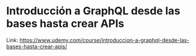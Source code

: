 # Introducción a GraphQL desde las bases hasta crear APIs

Link: https://www.udemy.com/course/introduccion-a-graphql-desde-las-bases-hasta-crear-apis/